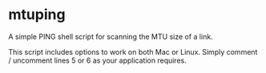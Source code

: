 # mtuping
A simple PING shell script for scanning the MTU size of a link.

This script includes options to work on both Mac or Linux.  Simply 
comment / uncomment lines 5 or 6 as your application requires. 
